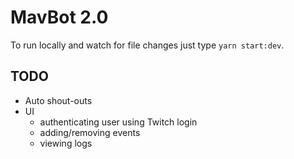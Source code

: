 # MavBot 2.0

To run locally and watch for file changes just type `yarn start:dev`.

## TODO

* Auto shout-outs
* UI
  * authenticating user using Twitch login
  * adding/removing events
  * viewing logs